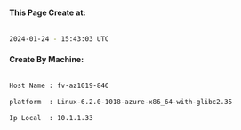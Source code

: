 
   
#### This Page Create at:

```bash

2024-01-24 - 15:43:03 UTC

```

#### Create By Machine:

```bash

Host Name : fv-az1019-846

platform  : Linux-6.2.0-1018-azure-x86_64-with-glibc2.35

Ip Local  : 10.1.1.33

```

